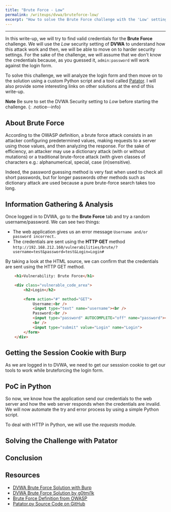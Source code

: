 ```yaml
---
title: "Brute Force - Low"
permalink: /writeups/dvwa/bruteforce-low/
excerpt: "How to solve the Brute Force challenge with the 'Low' setting."
---
```


---
In this write-up, we will try to find valid credentials for the **Brute Force** challenge. We will use the *Low* security setting of **DVWA** to understand how this attack work and then, we will be able to move on to harder security settings. For the sake of the challenge, we will assume that we don't know the credentials because, as you guessed it, `admin:password` will work against the login form.

To solve this challenge, we will analyze the login form and then move on to the solution using a custom Python script and a tool called [Patator](https://github.com/lanjelot/patator). I will also provide some interesting links on other solutions at the end of this write-up.

**Note** Be sure to set the DVWA Security setting to *Low* before starting the challenge.
{: .notice--info}

## About Brute Force

According to the OWASP definition, a brute force attack consists in an attacker configuring predetermined values, making requests to a server using those values, and then analyzing the response. For the sake of efficiency, an attacker may use a dictionary attack (with or without mutations) or a traditional brute-force attack (with given classes of characters e.g.: alphanumerical, special, case (in)sensitive).

Indeed, the password guessing  method is very fast when used to check all short passwords, but for longer passwords other methods such as dictionary attack are used because a pure brute-force search takes too long.

## Information Gathering & Analysis

Once logged in to DVWA, go to the **Brute Force** tab and try a random username/password. We can see two things: 

* The web application gives us an error message `Username and/or password incorrect.`
* The credentials are sent using the **HTTP GET** method `http://192.168.212.160/vulnerabilities/brute/?username=test&password=test&Login=Login#`

By taking a look at the HTML source, we can confirm that the credentials are sent using the HTTP GET method.

```html
	<h1>Vulnerability: Brute Force</h1>

	<div class="vulnerable_code_area">
		<h2>Login</h2>

		<form action="#" method="GET">
			Username:<br />
			<input type="text" name="username"><br />
			Password:<br />
			<input type="password" AUTOCOMPLETE="off" name="password"><br />
			<br />
			<input type="submit" value="Login" name="Login">
		</form>
	</div>
```

## Getting the Session Cookie with Burp

As we are logged in to DVWA, we need to get our sesssion cookie to get our tools to work while bruteforcing the login form.



## PoC in Python

So now, we know how the application send our credentials to the web server and how the web server responds when the credentials are invalid. We will now automate the try and error process by using a simple Python script.

To deal with HTTP in Python, we will use the *requests* module.

## Solving the Challenge with Patator


## Conclusion


## Resources

* [DVWA Brute Force Solution with Burp](https://pentestlab.blog/2012/12/21/brute-force-attack-with-burp/)
* [DVWA Brute Force Solution by g0tmi1k](https://blog.g0tmi1k.com/dvwa/bruteforce-low/)
* [Brute Force Definition from OWASP](https://www.owasp.org/index.php/Brute_force_attack)
* [Patator.py Source Code on GitHub](https://github.com/lanjelot/patator)
